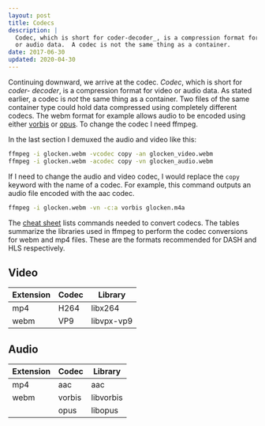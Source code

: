 ```yaml
---
layout: post
title: Codecs
description: |
  Codec, which is short for coder-decoder_, is a compression format for video
  or audio data.  A codec is not the same thing as a container.
date: 2017-06-30
updated: 2020-04-30
---
```


Continuing downward, we arrive at the codec. _Codec_, which is short for _coder-
decoder_, is a compression format for video or audio data.  As stated earlier, a
codec is _not_ the same thing as a container. Two files of the same container
type could hold data compressed using completely different codecs. The webm
format for example allows audio to be encoded using either
[vorbis](https://en.wikipedia.org/wiki/Vorbis) or
[opus](https://en.wikipedia.org/wiki/Opus_(audio_format)). To change the codec I
need ffmpeg.

In the last section I demuxed the audio and video like this:

```bash
ffmpeg -i glocken.webm -vcodec copy -an glocken_video.webm
ffmpeg -i glocken.webm -acodec copy -vn glocken_audio.webm
```

If I need to change the audio and video codec, I would replace the `copy` keyword
with the name of a codec. For example, this command outputs an audio file
encoded with the aac codec.

```bash
ffmpeg -i glocken.webm -vn -c:a vorbis glocken.m4a
```

The [cheat sheet](/web/fundamentals/media/manipulating/cheatsheet#codec) lists
commands needed to convert codecs. The tables summarize the libraries used in
ffmpeg to perform the codec conversions for webm and mp4 files. These are the
formats recommended for DASH and HLS respectively.

## Video

| Extension | Codec | Library |
| --- | ----- | --- |
| mp4 | H264  | libx264 |
| webm| VP9   | libvpx-vp9 |

## Audio

| Extension | Codec | Library |
| --- | ----- | --- |
| mp4 | aac   | aac |
| webm| vorbis | libvorbis |
|     | opus | libopus |

